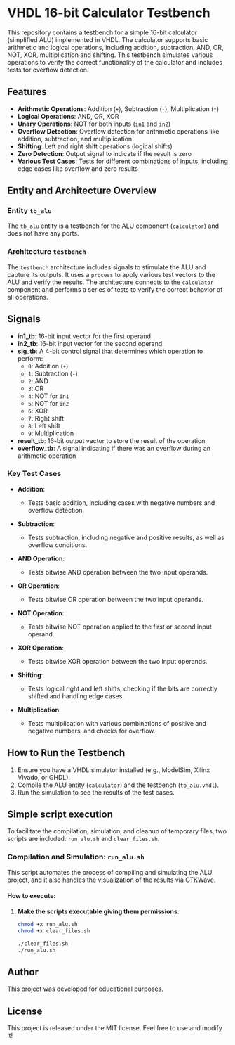 # VHDL 16-bit Calculator Testbench

This repository contains a testbench for a simple 16-bit calculator (simplified ALU) implemented in VHDL. The calculator supports basic arithmetic and logical operations, including addition, subtraction, AND, OR, NOT, XOR, multiplication and shifting. This testbench simulates various operations to verify the correct functionality of the calculator and includes tests for overflow detection.

## Features

- **Arithmetic Operations**: Addition (`+`), Subtraction (`-`), Multiplication (`*`)
- **Logical Operations**: AND, OR, XOR
- **Unary Operations**: NOT for both inputs (`in1` and `in2`)
- **Overflow Detection**: Overflow detection for arithmetic operations like addition, subtraction, and multiplication
- **Shifting**: Left and right shift operations (logical shifts)
- **Zero Detection**: Output signal to indicate if the result is zero
- **Various Test Cases**: Tests for different combinations of inputs, including edge cases like overflow and zero results

## Entity and Architecture Overview

### Entity `tb_alu`
The `tb_alu` entity is a testbench for the ALU component (`calculator`) and does not have any ports.

### Architecture `testbench`
The `testbench` architecture includes signals to stimulate the ALU and capture its outputs. It uses a `process` to apply various test vectors to the ALU and verify the results. The architecture connects to the `calculator` component and performs a series of tests to verify the correct behavior of all operations.

## Signals

- **in1_tb**: 16-bit input vector for the first operand
- **in2_tb**: 16-bit input vector for the second operand
- **sig_tb**: A 4-bit control signal that determines which operation to perform:
  - `0`: Addition (`+`)
  - `1`: Subtraction (`-`)
  - `2`: AND
  - `3`: OR
  - `4`: NOT for `in1`
  - `5`: NOT for `in2`
  - `6`: XOR
  - `7`: Right shift
  - `8`: Left shift
  - `9`: Multiplication
- **result_tb**: 16-bit output vector to store the result of the operation
- **overflow_tb**: A signal indicating if there was an overflow during an arithmetic operation

### Key Test Cases

- **Addition**: 
   - Tests basic addition, including cases with negative numbers and overflow detection.

- **Subtraction**:
   - Tests subtraction, including negative and positive results, as well as overflow conditions.

- **AND Operation**:
   - Tests bitwise AND operation between the two input operands.

- **OR Operation**:
   - Tests bitwise OR operation between the two input operands.

- **NOT Operation**:
   - Tests bitwise NOT operation applied to the first or second input operand.

- **XOR Operation**:
   - Tests bitwise XOR operation between the two input operands.

- **Shifting**:
   - Tests logical right and left shifts, checking if the bits are correctly shifted and handling edge cases.

- **Multiplication**:
   - Tests multiplication with various combinations of positive and negative numbers, and checks for overflow.

## How to Run the Testbench

1. Ensure you have a VHDL simulator installed (e.g., ModelSim, Xilinx Vivado, or GHDL).
2. Compile the ALU entity (`calculator`) and the testbench (`tb_alu.vhdl`).
3. Run the simulation to see the results of the test cases.

## Simple script execution

To facilitate the compilation, simulation, and cleanup of temporary files, two scripts are included: `run_alu.sh` and `clear_files.sh`.

### **Compilation and Simulation: `run_alu.sh`**

This script automates the process of compiling and simulating the ALU project, and it also handles the visualization of the results via GTKWave.

#### How to execute:

1. **Make the scripts executable giving them permissions**:
   ```bash
   chmod +x run_alu.sh
   chmod +x clear_files.sh

   ./clear_files.sh
   ./run_alu.sh

## Author

This project was developed for educational purposes.

## License

This project is released under the MIT license. Feel free to use and modify it!